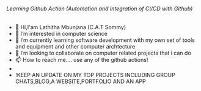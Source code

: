 ###### Learning Github Action (Automation and Integration of CI/CD with Github)
- 👋 Hi,I'am Lathitha Mbunjana (C.A.T Sommy)
- 👀 I’m interested in computer science
- 🌱 I’m currently learning software development with my own set of tools and equipment and   other computer archtecture
- 💞️ I’m looking to collaborate on computer related projects that i can do 
- 📫 How to reach me.... use any of the github actions!
- 
- !KEEP AN UPDATE ON MY TOP PROJECTS INCLUDING GROUP CHATS,BLOG,A WEBSITE,PORTFOLIO AND AN APP


<!---
lathitha-dev/lathitha-dev is a ✨ special ✨ repository because its `README.md` (this file) appears on your GitHub profile.
You can click the Preview link to take a look at your changes.
--->

